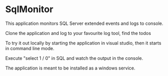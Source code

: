 # SqlMonitor
This application monitors SQL Server extended events and logs to console.

Clone the application and log to your favourite log tool, find the todos

To try it out locally by starting the application in visual studio, then it starts in command line mode.

Execute "select 1 / 0" in SQL and watch the output in the console.

The application is meant to be installed as a windows service.
